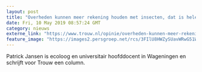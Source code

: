 ```yaml
---
layout: post
title: "Overheden kunnen meer rekening houden met insecten, dat is helemaal niet moeilijk of duurder"
date: Fri, 10 May 2019 08:57:24 GMT
category: nieuws
externe_link: "https://www.trouw.nl/opinie/overheden-kunnen-meer-rekening-houden-met-insecten-dat-is-helemaal-niet-moeilijk-of-duurder~ac67e4d5/"
feature_image: "https://images2.persgroep.net/rcs/3FIlU8HWZySUavWRwG51WDWFgYs/diocontent/147814231/_focus/0.63/0.21/_fill/230/230?appId=e9b4e2a1869038ffcaf318a6d1463b0b&quality=0.9&format=jpeg"
---
```


Patrick Jansen is ecoloog en universitair hoofddocent in Wageningen en schrijft voor Trouw een column.

